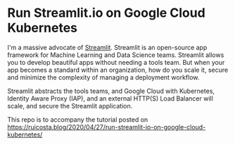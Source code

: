# Run Streamlit.io on Google Cloud Kubernetes
<p>I'm a massive advocate of&nbsp;<a target="_blank" href="https://www.streamlit.io/" rel="noreferrer noopener">Streamlit</a>. Streamlit is an open-source app framework for Machine Learning and Data Science teams. Streamlit allows you to develop beautiful apps without needing a tools team. But when your app becomes a standard within an organization, how do you scale it, secure and minimize the complexity of managing a deployment workflow.</p>


<p>Streamlit abstracts the tools teams, and Google Cloud with Kubernetes, Identity Aware Proxy (IAP), and an external HTTP(S) Load Balancer will scale, and secure the Streamlit application.</p>


This repo is to accompany the tutorial posted on https://ruicosta.blog/2020/04/27/run-streamlit-io-on-google-cloud-kubernetes/

